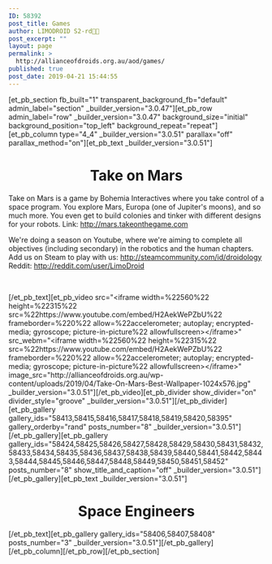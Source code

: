 ```yaml
---
ID: 58392
post_title: Games
author: LIMODROID S2-rd🔭🔬
post_excerpt: ""
layout: page
permalink: >
  http://allianceofdroids.org.au/aod/games/
published: true
post_date: 2019-04-21 15:44:55
---
```

[et_pb_section fb_built="1" transparent_background_fb="default" admin_label="section" _builder_version="3.0.47"][et_pb_row admin_label="row" _builder_version="3.0.47" background_size="initial" background_position="top_left" background_repeat="repeat"][et_pb_column type="4_4" _builder_version="3.0.51" parallax="off" parallax_method="on"][et_pb_text _builder_version="3.0.51"]<h1 style="text-align: center;">Take on Mars</h1>
<p class="">Take on Mars is a game by Bohemia Interactives where you take control of a space program. You explore Mars, Europa (one of Jupiter's moons), and so much more. You even get to build colonies and tinker with different designs for your robots. Link: <a href="http://mars.takeonthegame.com">http://mars.takeonthegame.com</a></p>
<p class="">We're doing a season on Youtube, where we're aiming to complete all objectives (including secondary) in the robotics and the human chapters. Add us on Steam to play with us: <a href="http://steamcommunity.com/id/droidology">http://steamcommunity.com/id/droidology</a> Reddit: <a href="http://reddit.com/user/LimoDroid">http://reddit.com/user/LimoDroid</a></p>
<p><br/></p>[/et_pb_text][et_pb_video src="&lt;iframe width=%22560%22 height=%22315%22 src=%22https://www.youtube.com/embed/H2AekWePZbU%22 frameborder=%220%22 allow=%22accelerometer; autoplay; encrypted-media; gyroscope; picture-in-picture%22 allowfullscreen&gt;&lt;/iframe&gt;" src_webm="&lt;iframe width=%22560%22 height=%22315%22 src=%22https://www.youtube.com/embed/H2AekWePZbU%22 frameborder=%220%22 allow=%22accelerometer; autoplay; encrypted-media; gyroscope; picture-in-picture%22 allowfullscreen&gt;&lt;/iframe&gt;" image_src="http://allianceofdroids.org.au/wp-content/uploads/2019/04/Take-On-Mars-Best-Wallpaper-1024x576.jpg" _builder_version="3.0.51"][/et_pb_video][et_pb_divider show_divider="on" divider_style="groove" _builder_version="3.0.51"][/et_pb_divider][et_pb_gallery gallery_ids="58413,58415,58416,58417,58418,58419,58420,58395" gallery_orderby="rand" posts_number="8" _builder_version="3.0.51"][/et_pb_gallery][et_pb_gallery gallery_ids="58424,58425,58426,58427,58428,58429,58430,58431,58432,58433,58434,58435,58436,58437,58438,58439,58440,58441,58442,58443,58444,58445,58446,58447,58448,58449,58450,58451,58452" posts_number="8" show_title_and_caption="off" _builder_version="3.0.51"][/et_pb_gallery][et_pb_text _builder_version="3.0.51"]<h1 style="text-align: center;">Space Engineers</h1>[/et_pb_text][et_pb_gallery gallery_ids="58406,58407,58408" posts_number="3" _builder_version="3.0.51"][/et_pb_gallery][/et_pb_column][/et_pb_row][/et_pb_section]